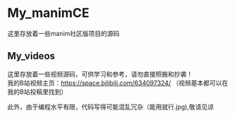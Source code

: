 # My_manimCE
这里存放着一些manim社区版项目的源码
## My_videos
这里存放着一些视频源码，可供学习和参考，请勿直接照搬和抄袭！  
我的B站视频主页：https://space.bilibili.com/634097324/
（视频基本都可以在我的B站投稿里找到）

此外，由于编程水平有限，代码写得可能混乱冗杂（能用就行.jpg),敬请见谅
